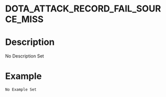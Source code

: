 # DOTA_ATTACK_RECORD_FAIL_SOURCE_MISS
# Description
No Description Set
# Example
```No Example Set```